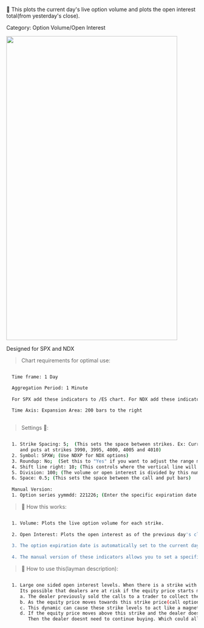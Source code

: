 🚀 This plots the current day's live option volume and plots the open interest total(from yesterday's close).

Category: Option Volume/Open Interest


<img src="https://user-images.githubusercontent.com/75052782/207080966-65f7967e-07d9-4a3a-a3c6-bee5139022a3.png" width="450" height="800">

Designed for SPX and NDX

> Chart requirements for optimal use:
```bash

  Time frame: 1 Day

  Aggregation Period: 1 Minute
  
  For SPX add these indicators to /ES chart. For NDX add these indicators to /NQ chart.
  
  Time Axis: Expansion Area: 200 bars to the right
  
```




> Settings 👷‍:

```bash

  1. Strike Spacing: 5;  (This sets the space between strikes. Ex: Current SPX price is 4000. It will monitor calls
     and puts at strikes 3990, 3995, 4000, 4005 and 4010)
  2. Symbol: SPXW; (Use NDXP for NDX options)
  3. Roundup: No;  (Set this to "Yes" if you want to adjust the range monitored to higher strikes)
  4. Shift line right: 10; (This controls where the vertical line will plot on your chart. Larger # pushes it to the right)
  5. Division: 100; (The volume or open interest is divided by this number. Gives user adjustability depending on chart size)
  6. Space: 0.5; (This sets the space between the call and put bars)
  
  Manual Version:
  1. Option series yymmdd: 221226; (Enter the specific expiration date you want to monitor)


 ```


> 🧪 How this works: 

```bash

  1. Volume: Plots the live option volume for each strike.
  
  2. Open Interest: Plots the open interest as of the previous day's close.
  
  3. The option expiration date is automatically set to the current day.(Ideal for SPY and QQQ)
  
  4. The manual version of these indicators allows you to set a specific expiration date.

 ```
 
> 🦖 How to use this(layman description):
```bash

  1. Large one sided open interest levels. When there is a strike with large call open interest compared to put open interest.
     Its possible that dealers are at risk if the equity price starts moving towards that strike.
     a. The dealer previously sold the calls to a trader to collect the premium. The dealer has to protect his position.
     b. As the equity price moves towards this strike price(call option value increases) the dealer would have to buy the equity.
     c. This dynamic can cause these strike levels to act like a magnet. Possible pinning effect.
     d. If the equity price moves above this strike and the dealer doesnt have exposure at higher strikes. 
        Then the dealer doesnt need to continue buying. Which could allow the price to fall back to the strike.
       
```
